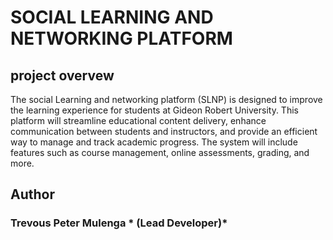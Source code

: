 # SOCIAL LEARNING AND NETWORKING PLATFORM 
## project  overvew

The social Learning and networking platform (SLNP) is designed to improve the learning experience for students at Gideon Robert University. This platform will streamline educational content delivery, enhance communication between students and instructors, and provide an efficient way to manage and track academic progress. The system will include features such as course management, online assessments, grading, and more.

## Author
### Trevous Peter Mulenga * (Lead Developer)*
